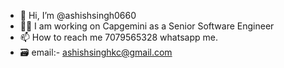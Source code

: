 - 👋 Hi, I’m @ashishsingh0660
- 🧑‍💻 I am working on Capgemini as a Senior Software Engineer 
- 📫 How to reach me 7079565328 whatsapp me.
- 🗃️ email:- ashishsinghkc@gmail.com
<!---
ashishsingh0660/ashishsingh0660 is a ✨ special ✨ repository because its `README.md` (this file) appears on your GitHub profile.
You can click the Preview link to take a look at your changes.
--->
